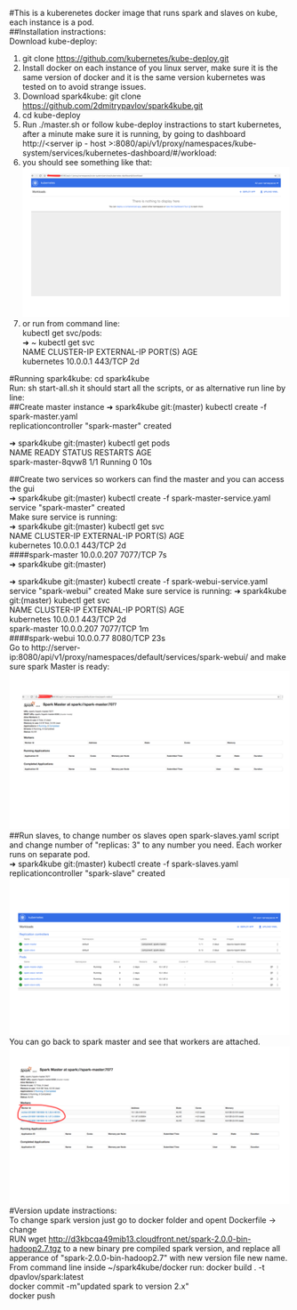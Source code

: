 #This is a kuberenetes docker image that runs spark and slaves on kube, each instance is a pod.  
##Installation instractions:  
Download kube-deploy:   
1. git clone https://github.com/kubernetes/kube-deploy.git  
2. Install docker on each instance of you linux server, make sure it is the same version of docker and it is the same version kubernetes was tested on to avoid strange issues.  
3. Download spark4kube: git clone https://github.com/2dmitrypavlov/spark4kube.git  
4. cd kube-deploy  
5. Run ./master.sh or follow kube-deploy instractions to start kubernetes, after a minute make sure it is running, by going to dashboard http://<server ip - host >:8080/api/v1/proxy/namespaces/kube-system/services/kubernetes-dashboard/#/workload:  
6. you should see something like that:  
![Screenshot](dashboard-start.png)  
7. or run from command line:  
kubectl get svc/pods:   
➜  ~ kubectl get svc    
NAME           CLUSTER-IP   EXTERNAL-IP   PORT(S)    AGE    
kubernetes     10.0.0.1     <none>        443/TCP    2d   




#Running spark4kube:
cd spark4kube  
Run: sh start-all.sh it should start all the scripts, or as alternative run line by line:  
##Create master instance 
➜  spark4kube git:(master) kubectl create -f spark-master.yaml   
replicationcontroller "spark-master" created   

➜  spark4kube git:(master) kubectl get pods   
NAME                 READY     STATUS    RESTARTS   AGE  
spark-master-8qvw8   1/1       Running   0          10s  

##Create two services so workers can find the master and you can access the gui  
➜  spark4kube git:(master) kubectl create -f spark-master-service.yaml  
service "spark-master" created  
Make sure service is running:  
➜  spark4kube git:(master) kubectl get svc  
NAME           CLUSTER-IP   EXTERNAL-IP   PORT(S)    AGE  
kubernetes     10.0.0.1     <none>        443/TCP    2d  
####spark-master   10.0.0.207   <none>        7077/TCP   7s  
➜  spark4kube git:(master) 

➜  spark4kube git:(master) kubectl create -f spark-webui-service.yaml 
service "spark-webui" created
Make sure service is running:
➜  spark4kube git:(master) kubectl get svc  
NAME           CLUSTER-IP   EXTERNAL-IP   PORT(S)    AGE  
kubernetes     10.0.0.1     <none>        443/TCP    2d  
spark-master   10.0.0.207   <none>        7077/TCP   1m  
####spark-webui    10.0.0.77    <none>        8080/TCP   23s  
Go to http://server-ip:8080/api/v1/proxy/namespaces/default/services/spark-webui/ and make sure spark Master is ready:    
![Screenshot](dashboard-master.png)  
##Run slaves, to change number os slaves open spark-slaves.yaml script and change number of  "replicas: 3" to any number you need. Each worker runs on separate pod.  
➜  spark4kube git:(master) kubectl create -f spark-slaves.yaml  
replicationcontroller "spark-slave" created   
![Screenshot](dashboard.png)  
You can go back to spark master and see that workers are attached.
![Screenshot](dashboard-workers.png)  
#Version update instractions:  
To change spark version just go to docker folder and opent Dockerfile -> change   
RUN wget http://d3kbcqa49mib13.cloudfront.net/spark-2.0.0-bin-hadoop2.7.tgz to a new binary pre compiled spark version, and replace all apperance of "spark-2.0.0-bin-hadoop2.7" with new version file new name.  
From command line inside ~/spark4kube/docker run: 
docker build . -t dpavlov/spark:latest  
docker commit -m"updated spark to version 2.x"  
docker push  



